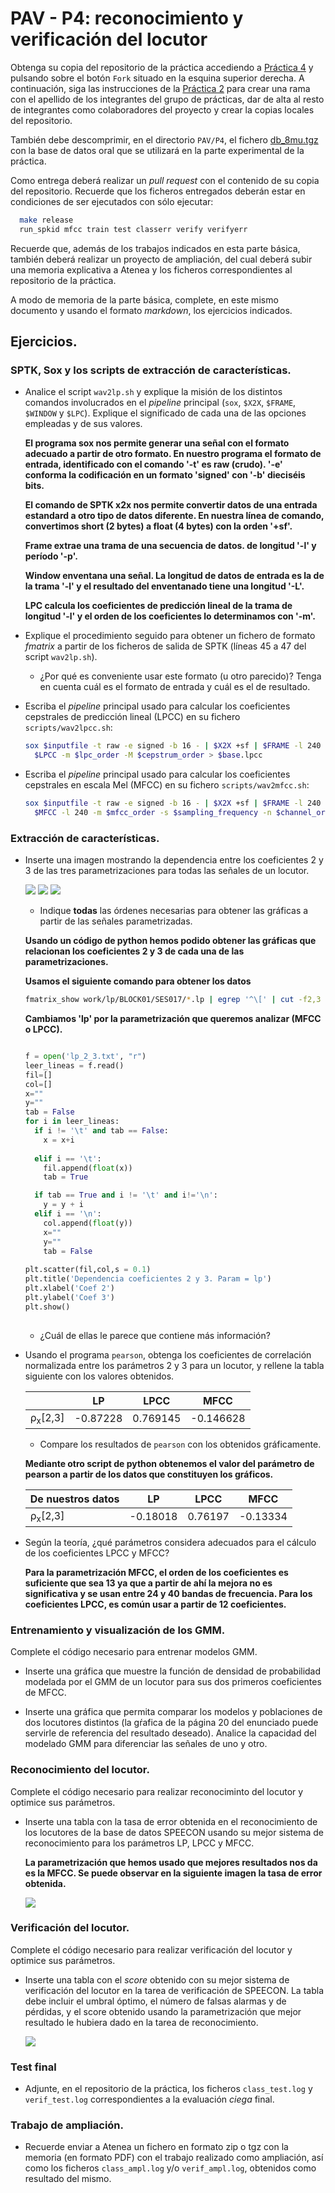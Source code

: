 PAV - P4: reconocimiento y verificación del locutor
===================================================

Obtenga su copia del repositorio de la práctica accediendo a [Práctica 4](https://github.com/albino-pav/P4)
y pulsando sobre el botón `Fork` situado en la esquina superior derecha. A continuación, siga las
instrucciones de la [Práctica 2](https://github.com/albino-pav/P2) para crear una rama con el apellido de
los integrantes del grupo de prácticas, dar de alta al resto de integrantes como colaboradores del proyecto
y crear la copias locales del repositorio.

También debe descomprimir, en el directorio `PAV/P4`, el fichero [db_8mu.tgz](https://atenea.upc.edu/pluginfile.php/3145524/mod_assign/introattachment/0/spk_8mu.tgz?forcedownload=1)
con la base de datos oral que se utilizará en la parte experimental de la práctica.

Como entrega deberá realizar un *pull request* con el contenido de su copia del repositorio. Recuerde
que los ficheros entregados deberán estar en condiciones de ser ejecutados con sólo ejecutar:

~~~~~~~~~~~~~~~~~~~~~~~~~~~~~~~~~~~~~~~~~~~~~~~~~~~~~.sh
  make release
  run_spkid mfcc train test classerr verify verifyerr
~~~~~~~~~~~~~~~~~~~~~~~~~~~~~~~~~~~~~~~~~~~~~~~~~~~~~

Recuerde que, además de los trabajos indicados en esta parte básica, también deberá realizar un proyecto
de ampliación, del cual deberá subir una memoria explicativa a Atenea y los ficheros correspondientes al
repositorio de la práctica.

A modo de memoria de la parte básica, complete, en este mismo documento y usando el formato *markdown*, los
ejercicios indicados.

## Ejercicios.

### SPTK, Sox y los scripts de extracción de características.

- Analice el script `wav2lp.sh` y explique la misión de los distintos comandos involucrados en el *pipeline*
  principal (`sox`, `$X2X`, `$FRAME`, `$WINDOW` y `$LPC`). Explique el significado de cada una de las 
  opciones empleadas y de sus valores.
  
  **El programa sox nos permite generar una señal con el formato adecuado a partir de otro formato. En nuestro programa el formato de entrada, identificado con el comando '-t' es raw (crudo). '-e' conforma la codificación en un formato 'signed' con '-b' dieciséis bits.**
  
  **El comando de SPTK x2x nos permite convertir datos de una entrada estandard a otro tipo de datos diferente. En nuestra línea de comando, convertimos short (2 bytes) a float (4 bytes) con la orden '+sf'.**
  
  **Frame extrae una trama de una secuencia de datos. de longitud '-l' y período '-p'.**
  
  **Window enventana una señal. La longitud de datos de entrada es la de la trama '-l' y el resultado del enventanado tiene una longitud '-L'.**
  
  **LPC calcula los coeficientes de predicción lineal de la trama de longitud '-l' y el orden de los coeficientes lo determinamos con '-m'.** 
  

- Explique el procedimiento seguido para obtener un fichero de formato *fmatrix* a partir de los ficheros de
  salida de SPTK (líneas 45 a 47 del script `wav2lp.sh`).

  * ¿Por qué es conveniente usar este formato (u otro parecido)? Tenga en cuenta cuál es el formato de
    entrada y cuál es el de resultado.

- Escriba el *pipeline* principal usado para calcular los coeficientes cepstrales de predicción lineal
  (LPCC) en su fichero <code>scripts/wav2lpcc.sh</code>:
  
  ~~~~~~~~~~~~~~~~~~~~~~~~~~~~~~~~~~~~~~~~~~~~~~~~~~~~~.sh
  sox $inputfile -t raw -e signed -b 16 - | $X2X +sf | $FRAME -l 240 -p 80 | $WINDOW -l 240 -L 240 | $LPC -l 240 -m $lpc_order |
	$LPCC -m $lpc_order -M $cepstrum_order > $base.lpcc
  ~~~~~~~~~~~~~~~~~~~~~~~~~~~~~~~~~~~~~~~~~~~~~~~~~~~~~

- Escriba el *pipeline* principal usado para calcular los coeficientes cepstrales en escala Mel (MFCC) en su
  fichero <code>scripts/wav2mfcc.sh</code>:
  
  ~~~~~~~~~~~~~~~~~~~~~~~~~~~~~~~~~~~~~~~~~~~~~~~~~~~~~.sh
  sox $inputfile -t raw -e signed -b 16 - | $X2X +sf | $FRAME -l 240 -p 80 | $WINDOW -l 240 -L 240 |
	$MFCC -l 240 -m $mfcc_order -s $sampling_frequency -n $channel_order > $base.mfcc
  ~~~~~~~~~~~~~~~~~~~~~~~~~~~~~~~~~~~~~~~~~~~~~~~~~~~~~

### Extracción de características.

- Inserte una imagen mostrando la dependencia entre los coeficientes 2 y 3 de las tres parametrizaciones
  para todas las señales de un locutor.
  

  
  
  ![](captures/coef2_3_lp.png) ![](captures/coef2_3_mfcc.png) ![](captures/coef2_3_lpcc.png)
  

  + Indique **todas** las órdenes necesarias para obtener las gráficas a partir de las señales 
    parametrizadas.
    
  **Usando un código de python hemos podido obtener las gráficas que relacionan los coeficientes 2 y 3 de cada una de las parametrizaciones.**
  
  **Usamos el siguiente comando para obtener los datos**
  ~~~~~~~~~~~~~~~~~~~~~~~~~~~~~~~~~~~~~~~~~~~~~~~~~~~~~.sh
  fmatrix_show work/lp/BLOCK01/SES017/*.lp | egrep '^\[' | cut -f2,3 > lp_2_3.txt
  ~~~~~~~~~~~~~~~~~~~~~~~~~~~~~~~~~~~~~~~~~~~~~~~~~~~~~
  **Cambiamos 'lp' por la parametrización que queremos analizar (MFCC o LPCC).**
  ```python
  
  f = open('lp_2_3.txt', "r")
  leer_lineas = f.read()
  fil=[]
  col=[]
  x=""
  y=""
  tab = False
  for i in leer_lineas:
    if i != '\t' and tab == False:
      x = x+i
    
    elif i == '\t':
      fil.append(float(x))
      tab = True

    if tab == True and i != '\t' and i!='\n':
      y = y + i
    elif i == '\n':
      col.append(float(y))
      x=""
      y=""
      tab = False
    
  plt.scatter(fil,col,s = 0.1)
  plt.title('Dependencia coeficientes 2 y 3. Param = lp')
  plt.xlabel('Coef 2')
  plt.ylabel('Coef 3')
  plt.show()
 
  ```
  
  
  + ¿Cuál de ellas le parece que contiene más información?

- Usando el programa <code>pearson</code>, obtenga los coeficientes de correlación normalizada entre los
  parámetros 2 y 3 para un locutor, y rellene la tabla siguiente con los valores obtenidos.

  |                        |    LP    |   LPCC   |     MFCC   |
  |------------------------|:--------:|:--------:|:----------:|
  | &rho;<sub>x</sub>[2,3] | -0.87228 | 0.769145 | -0.146628  |
  
  + Compare los resultados de <code>pearson</code> con los obtenidos gráficamente.
  
  **Mediante otro script de python obtenemos el valor del parámetro de pearson a partir de los datos que constituyen los gráficos.**
  
  |    De nuestros datos   |    LP    |   LPCC   |     MFCC   |
  |------------------------|:--------:|:--------:|:----------:|
  | &rho;<sub>x</sub>[2,3] | -0.18018 |  0.76197 |  -0.13334  |
  
- Según la teoría, ¿qué parámetros considera adecuados para el cálculo de los coeficientes LPCC y MFCC?
  
  **Para la parametrización MFCC, el orden de los coeficientes es suficiente que sea 13 ya que a partir de ahí la mejora no es significativa y se usan entre 24 y 40 bandas de frecuencia. Para los coeficientes LPCC, es común usar a partir de 12 coeficientes.**

### Entrenamiento y visualización de los GMM.

Complete el código necesario para entrenar modelos GMM.

- Inserte una gráfica que muestre la función de densidad de probabilidad modelada por el GMM de un locutor
  para sus dos primeros coeficientes de MFCC.
  
- Inserte una gráfica que permita comparar los modelos y poblaciones de dos locutores distintos (la gŕafica
  de la página 20 del enunciado puede servirle de referencia del resultado deseado). Analice la capacidad
  del modelado GMM para diferenciar las señales de uno y otro.

### Reconocimiento del locutor.

Complete el código necesario para realizar reconociminto del locutor y optimice sus parámetros.

- Inserte una tabla con la tasa de error obtenida en el reconocimiento de los locutores de la base de datos
  SPEECON usando su mejor sistema de reconocimiento para los parámetros LP, LPCC y MFCC.
  
  **La parametrización que hemos usado que mejores resultados nos da es la MFCC. Se puede observar en la siguiente imagen la tasa de error obtenida.**
  
  ![](captures/error_rate.png)

### Verificación del locutor.

Complete el código necesario para realizar verificación del locutor y optimice sus parámetros.

- Inserte una tabla con el *score* obtenido con su mejor sistema de verificación del locutor en la tarea
  de verificación de SPEECON. La tabla debe incluir el umbral óptimo, el número de falsas alarmas y de
  pérdidas, y el score obtenido usando la parametrización que mejor resultado le hubiera dado en la tarea
  de reconocimiento.
  
  ![](captures/verif_err.png)
 
### Test final

- Adjunte, en el repositorio de la práctica, los ficheros `class_test.log` y `verif_test.log` 
  correspondientes a la evaluación *ciega* final.

### Trabajo de ampliación.

- Recuerde enviar a Atenea un fichero en formato zip o tgz con la memoria (en formato PDF) con el trabajo 
  realizado como ampliación, así como los ficheros `class_ampl.log` y/o `verif_ampl.log`, obtenidos como 
  resultado del mismo.
